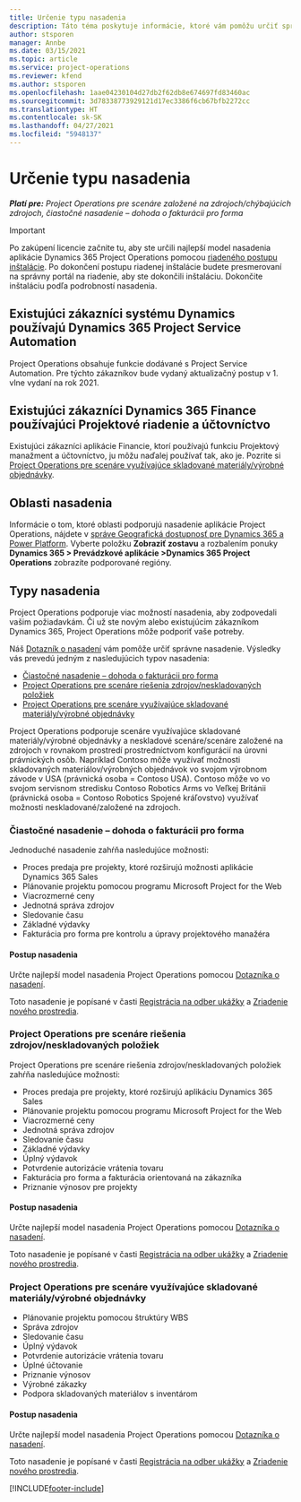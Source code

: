 ```yaml
---
title: Určenie typu nasadenia
description: Táto téma poskytuje informácie, ktoré vám pomôžu určiť správny typ nasadenia Project operations pre vašu spoločnosť.
author: stsporen
manager: Annbe
ms.date: 03/15/2021
ms.topic: article
ms.service: project-operations
ms.reviewer: kfend
ms.author: stsporen
ms.openlocfilehash: 1aae04230104d27db2f62db8e674697fd83460ac
ms.sourcegitcommit: 3d78338773929121d17ec3386f6cb67bfb2272cc
ms.translationtype: HT
ms.contentlocale: sk-SK
ms.lasthandoff: 04/27/2021
ms.locfileid: "5948137"
---
```

# <a name="determine-your-deployment-type"></a>Určenie typu nasadenia

_**Platí pre:** Project Operations pre scenáre založené na zdrojoch/chýbajúcich zdrojoch, čiastočné nasadenie – dohoda o fakturácii pro forma_

> [!IMPORTANT]
> Po zakúpení licencie začnite tu, aby ste určili najlepší model nasadenia aplikácie Dynamics 365 Project Operations pomocou [riadeného postupu inštalácie](https://aka.ms/provisionprojectoperations).
> Po dokončení postupu riadenej inštalácie budete presmerovaní na správny portál na riadenie, aby ste dokončili inštaláciu. Dokončite inštaláciu podľa podrobností nasadenia.


## <a name="existing-customers-of-dynamics-using-dynamics-365-project-service-automation"></a>Existujúci zákazníci systému Dynamics používajú Dynamics 365 Project Service Automation
Project Operations obsahuje funkcie dodávané s Project Service Automation. Pre týchto zákazníkov bude vydaný aktualizačný postup v 1. vlne vydaní na rok 2021.

## <a name="existing-customers-of-dynamics-365-finance-using-project-management-and-accounting"></a>Existujúci zákazníci Dynamics 365 Finance používajúci Projektové riadenie a účtovníctvo 

Existujúci zákazníci aplikácie Financie, ktorí používajú funkciu Projektový manažment a účtovníctvo, ju môžu naďalej používať tak, ako je. Pozrite si [Project Operations pre scenáre využívajúce skladované materiály/výrobné objednávky](#pma).


## <a name="deployment-regions"></a>Oblasti nasadenia
Informácie o tom, ktoré oblasti podporujú nasadenie aplikácie Project Operations, nájdete v [správe Geografická dostupnosť pre Dynamics 365 a Power Platform](https://dynamics.microsoft.com/en-us/geographic-availability/). Vyberte položku **Zobraziť zostavu** a rozbalením ponuky **Dynamics 365 > Prevádzkové aplikácie >Dynamics 365 Project Operations** zobrazíte podporované regióny.

## <a name="deployment-types"></a>Typy nasadenia
Project Operations podporuje viac možností nasadenia, aby zodpovedali vašim požiadavkám. Či už ste novým alebo existujúcim zákazníkom Dynamics 365, Project Operations môže podporiť vaše potreby.

Náš [Dotazník o nasadení](https://aka.ms/provisionprojectoperations) vám pomôže určiť správne nasadenie. Výsledky vás prevedú jedným z nasledujúcich typov nasadenia:

- [Čiastočné nasadenie – dohoda o fakturácii pro forma](#lite)
- [Project Operations pre scenáre riešenia zdrojov/neskladovaných položiek](#integrated)
- [Project Operations pre scenáre využívajúce skladované materiály/výrobné objednávky](#pma)

Project Operations podporuje scenáre využívajúce skladované materiály/výrobné objednávky a neskladové scenáre/scenáre založené na zdrojoch v rovnakom prostredí prostredníctvom konfigurácií na úrovni právnických osôb. Napríklad Contoso môže využívať možnosti skladovaných materiálov/výrobných objednávok vo svojom výrobnom závode v USA (právnická osoba = Contoso USA). Contoso môže vo vo svojom servisnom stredisku Contoso Robotics Arms vo Veľkej Británii (právnická osoba = Contoso Robotics Spojené kráľovstvo) využívať možnosti neskladované/založené na zdrojoch.

### <a name="lite-deployment---deal-to-proforma-invoicing"></a><a  name="lite"></a>Čiastočné nasadenie – dohoda o fakturácii pro forma

Jednoduché nasadenie zahŕňa nasledujúce možnosti:

- Proces predaja pre projekty, ktoré rozširujú možnosti aplikácie Dynamics 365 Sales
- Plánovanie projektu pomocou programu Microsoft Project for the Web
- Viacrozmerné ceny
- Jednotná správa zdrojov
- Sledovanie času
- Základné výdavky
- Fakturácia pro forma pre kontrolu a úpravy projektového manažéra 

#### <a name="deployment-steps"></a>Postup nasadenia
Určte najlepší model nasadenia Project Operations pomocou [Dotazníka o nasadení](https://aka.ms/provisionprojectoperations).

Toto nasadenie je popísané v časti [Registrácia na odber ukážky](lite-preview-subscription-sign-up.md) a [Zriadenie nového prostredia](lite-deployment.md). 


### <a name="project-operations-for-resourcenon-stocked-scenarios"></a><a name="integrated"></a>Project Operations pre scenáre riešenia zdrojov/neskladovaných položiek
Project Operations pre scenáre riešenia zdrojov/neskladovaných položiek zahŕňa nasledujúce možnosti:
 
- Proces predaja pre projekty, ktoré rozširujú aplikáciu Dynamics 365 Sales
- Plánovanie projektu pomocou programu Microsoft Project for the Web
- Viacrozmerné ceny
- Jednotná správa zdrojov
- Sledovanie času
- Základné výdavky
- Úplný výdavok
- Potvrdenie autorizácie vrátenia tovaru
- Fakturácia pro forma a fakturácia orientovaná na zákazníka 
- Priznanie výnosov pre projekty

#### <a name="deployment-steps"></a>Postup nasadenia
Určte najlepší model nasadenia Project Operations pomocou [Dotazníka o nasadení](https://aka.ms/provisionprojectoperations).

Toto nasadenie je popísané v časti [Registrácia na odber ukážky](resource-sign-up-preview-subscription.md) a [Zriadenie nového prostredia](resource-provision-new-environment.md). 


### <a name="project-operations-for-stockedproduction-order-scenarios"></a><a name="pma"></a>Project Operations pre scenáre využívajúce skladované materiály/výrobné objednávky

- Plánovanie projektu pomocou štruktúry WBS
- Správa zdrojov
- Sledovanie času
- Úplný výdavok
- Potvrdenie autorizácie vrátenia tovaru
- Úplné účtovanie
- Priznanie výnosov
- Výrobné zákazky
- Podpora skladovaných materiálov s inventárom

#### <a name="deployment-steps"></a>Postup nasadenia
Určte najlepší model nasadenia Project Operations pomocou [Dotazníka o nasadení](https://aka.ms/provisionprojectoperations).

Toto nasadenie je popísané v časti [Registrácia na odber ukážky](/dynamics365/fin-ops-core/dev-itpro/dev-tools/sign-up-preview-subscription?toc=%2fdynamics365%2ffinance%2ftoc.json) a [Zriadenie nového prostredia](/dynamics365/fin-ops-core/dev-itpro/deployment/deploy-demo-environment?toc=%2fdynamics365%2ffinance%2ftoc.json). 



[!INCLUDE[footer-include](../includes/footer-banner.md)]